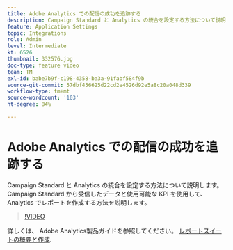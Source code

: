 ```yaml
---
title: Adobe Analytics での配信の成功を追跡する
description: Campaign Standard と Analytics の統合を設定する方法について説明します。 Campaign Standard から受信したデータと使用可能な KPI を使用して、Analytics でレポートを作成する方法を説明します。
feature: Application Settings
topic: Integrations
role: Admin
level: Intermediate
kt: 6526
thumbnail: 332576.jpg
doc-type: feature video
team: TM
exl-id: babe7b9f-c198-4358-ba3a-91fabf584f9b
source-git-commit: 57dbf456625d22cd2e4526d92e5a8c20a048d339
workflow-type: tm+mt
source-wordcount: '103'
ht-degree: 84%

---
```


# Adobe Analytics での配信の成功を追跡する

Campaign Standard と Analytics の統合を設定する方法について説明します。 Campaign Standard から受信したデータと使用可能な KPI を使用して、Analytics でレポートを作成する方法を説明します。

>[!VIDEO](https://video.tv.adobe.com/v/332576/?quality=12)

詳しくは、 Adobe Analytics製品ガイドを参照してください。 [レポートスイートの概要と作成](https://experienceleague.adobe.com/docs/analytics-learn/tutorials/intro-to-analytics/analytics-basics/understanding-and-creating-report-suites.html?lang=ja#intro-to-analytics).
